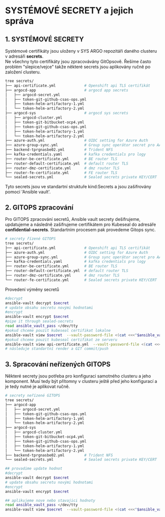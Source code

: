 # SYSTÉMOVÉ SECRETY a jejich správa

## 1. SYSTÉMOVÉ SECRETY
Systémové certifikáty jsou uloženy v SYS ARGO repozitáři daného clusteru v adresáři **secrets**.  
Ne všechny tyto certifikáty jsou zpracovávány GitOpsově. Řešíme často problém "slepice/vejce" takže některé secrets jsou aplikovány ručně po založení clusteru.
```bash
tree secrets/
├── api-certificate.yml             # Openshift api TLS certifikát
├── argocd-app                      # argocd app secrets
│   ├── argocd-secret.yml
│   ├── token-git-github-csas-ops.yml
│   ├── token-helm-artifactory-1.yml
│   └── token-helm-artifactory-2.yml
├── argocd-sys                      # argocd sys secrets
│   ├── argocd-cluster.yml
│   ├── token-git-bitbucket-ocp4.yml
│   ├── token-git-github-csas-ops.yml
│   ├── token-helm-artifactory-1.yml
│   └── token-helm-artifactory-2.yml
├── azure-auth.yml                  # OIDC setting for Azure Auth
├── azure-group-sync.yml            # Group sync operátor secret pro AAD group sync
├── backend-tprgnasbe02.yml         # Trident NFS
├── kafka-credentials.yaml          # kafka credentials pro logy
├── router-be-certificate.yml       # BE router TLS
├── router-default-certificate.yml  # default router TLS
├── router-dmz-certificate.yml      # dmz router TLS
├── router-fe-certificate.yml       # FE router TLS
└── sealed-secrets.yml              # Sealed secrets private KEY/CERT
```
Tyto secrets jsou ve standartní struktuře kind:Secrets a jsou zašifrovány pomocí 'Ansible vault'.

## 2. GITOPS zpracování 
Pro GITOPS zpracování secretů, Ansible vault secrety dešifrujeme, updatujeme a následně zašifrujeme certifikátem pro Kubeseal do adresáře **confidential-secrets**. Standartním procesem pak provedeme Gitops sync.
```bash
# secrety řízené GITOPS
tree secrets/
├── api-certificate.yml             # Openshift api TLS certifikát
├── azure-auth.yml                  # OIDC setting for Azure Auth
├── azure-group-sync.yml            # Group sync operátor secret pro AAD group sync
├── kafka-credentials.yaml          # kafka credentials pro logy
├── router-be-certificate.yml       # BE router TLS
├── router-default-certificate.yml  # default router TLS
├── router-dmz-certificate.yml      # dmz router TLS
└── router-fe-certificate.yml       # Sealed secrets private KEY/CERT
```
Provedení výměny secretů
```bash
#decrypt
ansible-vault decrypt $secret
# update obsahu secretu novými hodnotami
#encrypt
ansible-vault encrypt $secret
#pipe it through sealed-secrets
read ansible_vault_pass </dev/tty
#pokud chceme pouzit kubeseal certifikat lokalne
ansible-vault view $secret  --vault-password-file <(cat <<<"$ansible_vault_pass")|kubeseal --cert cert.pem --scope namespace-wide >confidential-secrets/$secret
#pokud chceme pouzit kubeseal certifikat ze serveru
ansible-vault view api-certificate.yml  --vault-password-file <(cat <<<"$ansible_vault_pass")|kubeseal --cert https://certificate-sealed-secrets.apps.<CLUSTER_NAME>.<BASE_DOMAIN>/v1/cert.pem --scope namespace-wide >confidential-secrets/$secret
# následuje standartní render a GIT commit/push 
```
## 3. Spracování neřízených GITOPS
Některé secrety jsou potřeba pro konfiguraci samotného clusteru a jeho komponent. Musí tedy být přítomny v clusteru ještě před jeho konfigurací a je tedy nutné je aplikovat ručně.
```bash
# secrety neřízené GITOPS
tree secrets/
├── argocd-app
│   ├── argocd-secret.yml
│   ├── token-git-github-csas-ops.yml
│   ├── token-helm-artifactory-1.yml
│   └── token-helm-artifactory-2.yml
├── argocd-sys
│   ├── argocd-cluster.yml
│   ├── token-git-bitbucket-ocp4.yml
│   ├── token-git-github-csas-ops.yml
│   ├── token-helm-artifactory-1.yml
│   └── token-helm-artifactory-2.yml
├── backend-tprgnasbe02.yml         # Trident NFS
└── sealed-secrets.yml              # Sealed secrets private KEY/CERT
```
```bash
## provadime update hodnot
#decrypt
ansible-vault decrypt $secret
# update obsahu secretu novými hodnotami
#encrypt
ansible-vault encrypt $secret

## aplikujeme nove nebo stavajici hodnoty
read ansible_vault_pass </dev/tty
ansible-vault view $secret  --vault-password-file <(cat <<<"$ansible_vault_pass")|oc apply -f -
```
